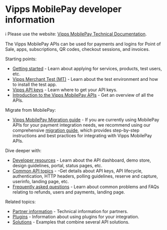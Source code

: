 <!-- START_METADATA
---
title: Vipps MobilePay developer information
sidebar_label: Introduction
sidebar_position: 1
hide_table_of_contents: true
description: Find information related to integrating with the Vipps MobilePay APIs.
pagination_next: null
pagination_prev: null
---
END_METADATA -->

# Vipps MobilePay developer information

<!-- START_COMMENT -->
ℹ️ Please use the website:
[Vipps MobilePay Technical Documentation](https://developer.vippsmobilepay.com/docs/vipps-developers/).
<!-- END_COMMENT -->

The Vipps MobilePay APIs can be used for payments and logins for Point of Sale, apps, subscriptions, QR codes, checkout sessions, and invoices.

Starting points:

* [Getting started](./getting-started.md) - Learn about applying for services, products, test users, etc.
* [Vipps Merchant Test (MT)](./test-environment.md) - Learn about the test environment and how to install the test app.
* [Vipps API keys](./common-topics/api-keys.md) - Learn where to get your API keys.
* [Introduction to the Vipps MobilePay APIs](https://developer.vippsmobilepay.com/docs/APIs/) - Get an overview of all the APIs.

Migrate from MobilePay:

* [Vipps MobilePay Migration guide](mp-migration-guide.md) - If you are currently using MobilePay APIs for your payment integration needs, we recommend using our comprehensive [migration guide](mp-migration-guide.md), which provides step-by-step instructions and best practices for integrating with Vipps MobilePay APIs.

Dive deeper with:

* [Developer resources](https://developer.vippsmobilepay.com/docs/vipps-developers/developer-resources) - Learn about the API dashboard, demo store, design guidelines, portal, status pages, etc.
* [Common API topics](https://developer.vippsmobilepay.com/docs/vipps-developers/common-topics) - -Get details about API keys, API lifecycle, authentication, HTTP headers, polling guidelines, reserve and capture, userinfo, landing page, etc.
* [Frequently asked questions](https://developer.vippsmobilepay.com/docs/vipps-developers/faqs) - Learn about common problems and FAQs relating to refunds, users and payments, landing page.

Related topics:

* [Partner information](https://developer.vippsmobilepay.com/docs/vipps-partner) - Technical information for partners.
* [Plugins](https://developer.vippsmobilepay.com/docs/vipps-plugins) - Information about using plugins for your integration.
* [Solutions](https://developer.vippsmobilepay.com/docs/vipps-solutions) - Examples that combine several API solutions.
